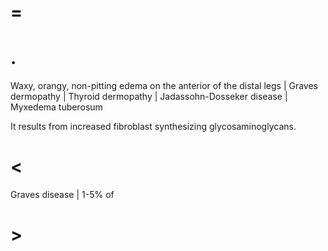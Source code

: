 # =

# .

Waxy, orangy, non-pitting edema on the anterior of the distal legs | Graves dermopathy | Thyroid dermopathy | Jadassohn-Dosseker disease | Myxedema tuberosum

It results from increased fibroblast synthesizing glycosaminoglycans.

# <

Graves disease | 1-5% of

# >
